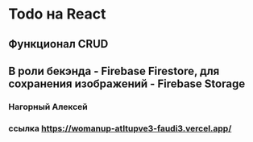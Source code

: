 # Todo на React
## Функционал CRUD
## В роли бекэнда - Firebase Firestore, для сохранения изображений - Firebase Storage
### Нагорный Алексей
### ссылка https://womanup-atltupve3-faudi3.vercel.app/